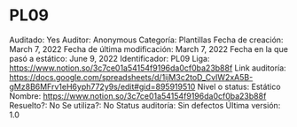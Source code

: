 # PL09

Auditado: Yes
Auditor: Anonymous
Categoría: Plantillas
Fecha de creación: March 7, 2022
Fecha de última modificación: March 7, 2022
Fecha en la que pasó a estático: June 9, 2022
Identificador: PL09
Liga: https://www.notion.so/3c7ce01a54154f9196da0cf0ba23b88f 
Link auditoría: https://docs.google.com/spreadsheets/d/1ijM3c2toD_CvIW2xA5B-gMz8B6MFrv1eH6yph772y9s/edit#gid=895919510
Nivel o status: Estático
Nombre: https://www.notion.so/3c7ce01a54154f9196da0cf0ba23b88f 
Resuelto?: No
Se utiliza?: No
Status auditoría: Sin defectos
Última versión: 1.0